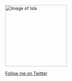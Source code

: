 <img alt="Image of Isla" height="200" width="200" src="/images/isla/isla-murty.jpg" class="avatar-image">

[Follow me on Twitter](https://twitter.com/islamurty)
